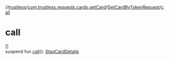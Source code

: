 //[trustless](../../../index.md)/[com.trustless.requests.cards.getCard](../index.md)/[GetCardByTokenRequest](index.md)/[call](call.md)

# call

[]\
suspend fun [call](call.md)(): [StaqCardDetails](../../com.trustless.requests.cards/-staq-card-details/index.md)
